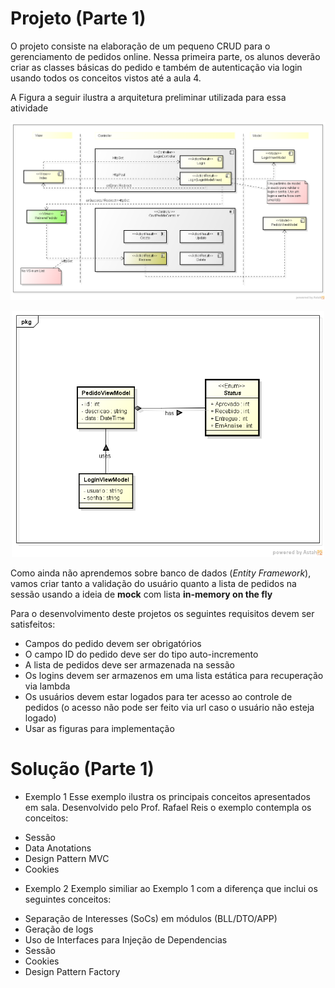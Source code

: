 # Projeto (Parte 1)

O projeto consiste na elaboração de um pequeno CRUD para o gerenciamento de pedidos online. Nessa primeira parte,
os alunos deverão criar as classes básicas do pedido e também de autenticação via login usando todos os conceitos 
vistos até a aula 4.

A Figura a seguir ilustra a arquitetura preliminar utilizada para essa atividade


<p align="center">
  <img width="700" src="https://github.com/aceiro/curso_dot_net_2015/blob/master/imgs/DiagramaComponente_Geral.png" alt="Screenshot"/>
</p>


<p align="center">
  <img width="500" src="https://github.com/aceiro/curso_dot_net_2015/blob/master/imgs/DiagramaClasse_Geral.png" alt="Screenshot"/>
</p>


Como ainda não aprendemos sobre banco de dados (*Entity Framework*), vamos criar tanto a validação do usuário 
quanto a lista de pedidos na sessão usando a ideia de **mock** com lista **in-memory on the fly** 

Para o desenvolvimento deste projetos os seguintes requisitos devem ser satisfeitos:
- Campos do pedido devem ser obrigatórios
- O campo ID do pedido deve ser do tipo auto-incremento
- A lista de pedidos deve ser armazenada na sessão
- Os logins devem ser armazenos em uma lista estática para recuperação via lambda
- Os usuários devem estar logados para ter acesso ao controle de pedidos (o acesso não pode ser feito via url caso o usuário não esteja logado)
- Usar as figuras para implementação

# Solução (Parte 1)

- Exemplo 1
Esse exemplo ilustra os principais conceitos apresentados em sala. Desenvolvido pelo Prof. Rafael Reis o exemplo contempla os conceitos:
* Sessão
* Data Anotations
* Design Pattern MVC
* Cookies


- Exemplo 2
Exemplo similiar ao Exemplo 1 com a diferença que inclui os seguintes conceitos:
* Separação de Interesses (SoCs) em módulos (BLL/DTO/APP)
* Geração de logs
* Uso de Interfaces para Injeção de Dependencias
* Sessão
* Cookies
* Design Pattern Factory
